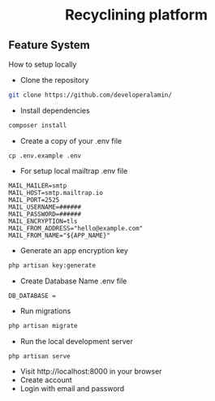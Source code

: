 

<h1 align="center">
Recyclining platform
</h1>



## Feature System




How to setup locally

-  Clone the repository
```bash
git clone https://github.com/developeralamin/
```

- Install dependencies
```bash
composer install
```

- Create a copy of your .env file
```
cp .env.example .env
```
- For setup local mailtrap .env file
```
MAIL_MAILER=smtp
MAIL_HOST=smtp.mailtrap.io
MAIL_PORT=2525
MAIL_USERNAME=######
MAIL_PASSWORD=######
MAIL_ENCRYPTION=tls
MAIL_FROM_ADDRESS="hello@example.com"
MAIL_FROM_NAME="${APP_NAME}"
```


- Generate an app encryption key
```bash
php artisan key:generate
```

- Create Database Name .env file
```
DB_DATABASE = 
```
- Run migrations
```bash
php artisan migrate
```




- Run the local development server
```bash
php artisan serve
```

- Visit http://localhost:8000 in your browser
- Create account
- Login with email and password

